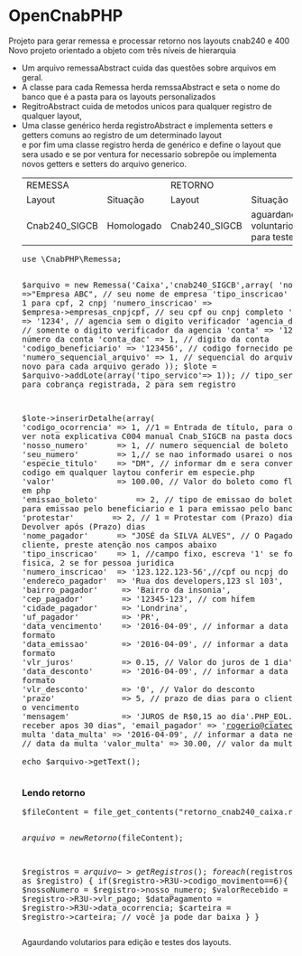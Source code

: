 # OpenCnabPHP
Projeto para gerar remessa e processar retorno nos layouts cnab240 e 400<br>
Novo projeto orientado a objeto com três níveis de hierarquia
<ul>
<li>
Um arquivo remessaAbstract cuida das questões sobre arquivos em geral.
</li>
<li>
A classe para cada Remessa herda remssaAbstract e seta o nome do banco que é a pasta para os layouts personalizados
</li>
<li>
RegitroAbstract cuida de metodos unicos para qualquer registro de qualquer layout,
</li>
<li>
Uma classe genérico herda registroAbstract e implementa setters e getters comuns ao registro de um determinado layout
</li>
e por fim uma classe registro herda de genérico e define o layout que sera usado e se por ventura for necessario sobrepõe ou implementa novos getters e setters do arquivo generico.
</li><br>
<table>
	<tr>
		<td colspan="2">
			REMESSA
		</td>
		<td colspan="2">
			RETORNO
		</td>
	</tr>
	<tr>
		<td>
			Layout
		</td>
		<td>
		   Situação 
		</td>
		<td>
			Layout
		</td>
		<td>
		   Situação 
		</td>
	</tr>
	<tr>
		<td>
			Cnab240_SIGCB
		</td>
		<td>
			Homologado
		</td>
		<td>
			Cnab240_SIGCB
		</td>
		<td>
			aguardando voluntario para teste
		</td>
	</tr>
</table>
<pre>
use \CnabPHP\Remessa;

$arquivo = new Remessa('Caixa','cnab240_SIGCB',array(
	'nome_empresa' =>"Empresa ABC", // seu nome de empresa
	'tipo_inscricao'  => 2, // 1 para cpf, 2 cnpj 
	'numero_inscricao' => $empresa->empresas_cnpjcpf, // seu cpf ou cnpj completo
	'agencia'       => '1234', // agencia sem o digito verificador 
	'agencia_dv'    => 1, // somente o digito verificador da agencia 
	'conta'         => '12345', // número da conta
	'conta_dac'     => 1, // digito da conta
	'codigo_beneficiario'     => '123456', // codigo fornecido pelo banco
	'numero_sequencial_arquivo'     => 1, // sequencial do arquivo um numero novo para cada arquivo gerado
));
$lote  = $arquivo->addLote(array('tipo_servico'=> 1)); // tipo_servico  = 1 para cobrança registrada, 2 para sem registro

$lote->inserirDetalhe(array(
	'codigo_ocorrencia' => 1, //1 = Entrada de título, para outras opçoes ver nota explicativa C004 manual Cnab_SIGCB na pasta docs
	'nosso_numero'      => 1, // numero sequencial de boleto
	'seu_numero'        => 1,// se nao informado usarei o nosso numero 
	'especie_titulo'    => "DM", // informar dm e sera convertido para codigo em qualquer laytou conferir em especie.php
	'valor'             => 100.00, // Valor do boleto como float valido em php
	'emissao_boleto'        => 2, // tipo de emissao do boleto informar 2 para emissao pelo beneficiario e 1 para emissao pelo banco
	'protestar'        => 2, // 1 = Protestar com (Prazo) dias, 2 = Devolver após (Prazo) dias
	'nome_pagador'      => "JOSÉ da SILVA ALVES", // O Pagador é o cliente, preste atenção nos campos abaixo
	'tipo_inscricao'    => 1, //campo fixo, escreva '1' se for pessoa fisica, 2 se for pessoa juridica
	'numero_inscricao'  => '123.122.123-56',//cpf ou ncpj do pagador
	'endereco_pagador'  => 'Rua dos developers,123 sl 103',
	'bairro_pagador'     => 'Bairro da insonia',
	'cep_pagador'        => '12345-123', // com hífem
	'cidade_pagador'     => 'Londrina',
	'uf_pagador'         => 'PR',
	'data_vencimento'    => '2016-04-09', // informar a data neste formato
	'data_emissao'       => '2016-04-09', // informar a data neste formato
	'vlr_juros'          => 0.15, // Valor do juros de 1 dia'
	'data_desconto'      => '2016-04-09', // informar a data neste formato
	'vlr_desconto'       => '0', // Valor do desconto
	'prazo'              => 5, // prazo de dias para o cliente pagar após o vencimento
	'mensagem'           => 'JUROS de R$0,15 ao dia'.PHP_EOL."Não receber apos 30 dias",
	'email_pagador'         => 'rogerio@ciatec.net', // data da multa
	'data_multa'         => '2016-04-09', // informar a data neste formato, // data da multa
	'valor_multa'        => 30.00, // valor da multa
));        
echo $arquivo->getText();
</pre>
<line>
<h3>Lendo retorno</h3>
<pre>
$fileContent = file_get_contents("retorno_cnab240_caixa.ret");

$arquivo = new Retorno($fileContent);

$registros = $arquivo->getRegistros();
foreach($registros as $registro)
{
	if($registro->R3U->codigo_movimento==6){
		$nossoNumero   = $registro->nosso_numero;
		$valorRecebido = $registro->R3U->vlr_pago;
		$dataPagamento = $registro->R3U->data_ocorrencia;
		$carteira      = $registro->carteira;
		// você ja pode dar baixa
	}
}
</pre>
Agaurdando volutarios para edição e testes dos layouts.

